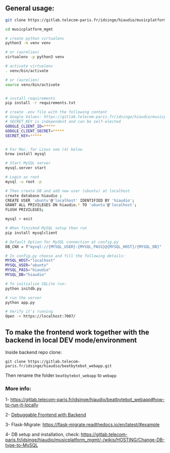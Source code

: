 ## General usage: 

```bash
git clone https://gitlab.telecom-paris.fr/idsinge/hiaudio/musicplatform_mgmt.git

cd musicplatform_mgmt

# create python virtualenv
python3 -m venv venv

# or (aurelien)
virtualenv -p python3 venv

# activate virtualenv
. venv/bin/activate

# or (aurelien)
source venv/bin/activate


# install requirements
pip install -r requirements.txt

# create .env file with the following content
# Google Values: https://gitlab.telecom-paris.fr/idsinge/hiaudio/musicplatform_mgmt/-/wikis/SOURCE-CODE/Google-OAuth-Setup
# SECRET_KEY is independent and can be self-elected 
GOOGLE_CLIENT_ID=*****
GOOGLE_CLIENT_SECRET=*****
SECRET_KEY=*****


# For Mac, for Linux see (4) below
brew install mysql

# Start MySQL server
mysql.server start

# Login as root
mysql -u root -p

# Then create DB and add new user (ubuntu) at localhost
create database hiaudio ; 
CREATE USER 'ubuntu'@'localhost' IDENTIFIED BY 'hiaudio';
GRANT ALL PRIVILEGES ON hiaudio.* TO 'ubuntu'@'localhost';
FLUSH PRIVILEGES;

mysql > exit

# When finished MySQL setup then run
pip install mysqlclient

# Default Option for MySQL connection at config.py
DB_CNX = f"mysql://{MYSQL_USER}:{MYSQL_PASS}@{MYSQL_HOST}/{MYSQL_DB}"

# In config.py choose and fill the following details:
MYSQL_HOST="localhost"
MYSQL_USER="ubuntu"
MYSQL_PASS="hiaudio"
MYSQL_DB="hiaudio"

# To initialize SQLite run:
python initdb.py

# run the server 
python app.py

# Verify it's running
Open -> https://localhost:7007/

```

## To make the frontend work together with the backend in local DEV mode/environment


Inside backend repo clone:
```
git clone https://gitlab.telecom-paris.fr/idsinge/hiaudio/beatbytebot_webapp.git

```

Then rename the folder `beatbytebot_webapp` to `webapp`

### More info:
1- https://gitlab.telecom-paris.fr/idsinge/hiaudio/beatbytebot_webapp#how-to-run-it-locally

2- [Debuggable Frontend with Backend](https://gitlab.telecom-paris.fr/idsinge/hiaudio/musicplatform_mgmt/-/wikis/SOURCE-CODE/Debuggable-Frontend-with-Backend)

3- Flask-Migrate: https://flask-migrate.readthedocs.io/en/latest/#example

4- DB setup and installation, check:
https://gitlab.telecom-paris.fr/idsinge/hiaudio/musicplatform_mgmt/-/wikis/HOSTING/Change-DB-type-to-MySQL